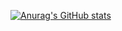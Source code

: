 [![Anurag's GitHub stats](https://github-readme-stats.vercel.app/api?username=koopa31)](https://github.com/anuraghazra/github-readme-stats)
